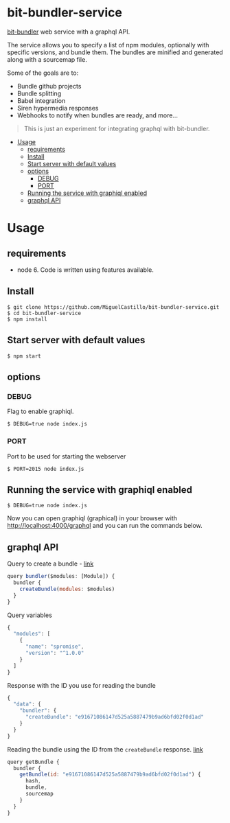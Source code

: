 # bit-bundler-service
[bit-bundler](https://github.com/MiguelCastillo/bit-bundler) web service with a graphql API.

The service allows you to specify a list of npm modules, optionally with specific versions, and bundle them. The bundles are minified and generated along with a sourcemap file.

Some of the goals are to:

- Bundle github projects
- Bundle splitting
- Babel integration
- Siren hypermedia responses
- Webhooks to notify when bundles are ready, and more...

> This is just an experiment for integrating graphql with bit-bundler.


<!-- START doctoc generated TOC please keep comment here to allow auto update -->
<!-- DON'T EDIT THIS SECTION, INSTEAD RE-RUN doctoc TO UPDATE -->
<!--   *generated with [DocToc](https://github.com/thlorenz/doctoc)* -->

- [Usage](#usage)
  - [requirements](#requirements)
  - [Install](#install)
  - [Start server with default values](#start-server-with-default-values)
  - [options](#options)
    - [DEBUG](#debug)
    - [PORT](#port)
  - [Running the service with graphiql enabled](#running-the-service-with-graphiql-enabled)
  - [graphql API](#graphql-api)

<!-- END doctoc generated TOC please keep comment here to allow auto update -->


# Usage

## requirements

- node 6. Code is written using features available.


## Install

```
$ git clone https://github.com/MiguelCastillo/bit-bundler-service.git
$ cd bit-bundler-service
$ npm install
```

## Start server with default values

```
$ npm start
```


## options

### DEBUG

Flag to enable graphiql.

```
$ DEBUG=true node index.js
```

### PORT

Port to be used for starting the webserver

```
$ PORT=2015 node index.js
```

## Running the service with graphiql enabled

```
$ DEBUG=true node index.js
```

Now you can open graphiql (graphical) in your browser with [http://localhost:4000/graphql](http://localhost:4000/graphql) and you can run the commands below.


## graphql API

Query to create a bundle - [link](http://localhost:4000/graphql?query=query%20bundler(%24modules%3A%20%5BModule%5D)%20%7B%0A%20%20bundler%20%7B%0A%20%20%20%20createBundle(modules%3A%20%24modules)%0A%20%20%7D%0A%7D%0A&variables=%7B%0A%20%20%22modules%22%3A%20%5B%0A%20%20%20%20%7B%0A%20%20%20%20%20%20%22name%22%3A%20%22spromise%22%2C%0A%20%20%20%20%20%20%22version%22%3A%20%22%5E1.0.0%22%0A%20%20%20%20%7D%0A%20%20%5D%0A%7D)

``` javascript
query bundler($modules: [Module]) {
  bundler {
    createBundle(modules: $modules)
  }
}
```

Query variables

``` javascript
{
  "modules": [
    {
      "name": "spromise",
      "version": "^1.0.0"
    }
  ]
}
```

Response with the ID you use for reading the bundle

``` javascript
{
  "data": {
    "bundler": {
      "createBundle": "e91671086147d525a5887479b9ad6bfd02f0d1ad"
    }
  }
}
```

Reading the bundle using the ID from the `createBundle` response. [link](http://localhost:4000/graphql?variables=&query=query%20getBundle%20%7B%0A%20%20bundler%20%7B%0A%20%20%20%20getBundle(id%3A%20%22e91671086147d525a5887479b9ad6bfd02f0d1ad%22)%20%7B%0A%20%20%20%20%20%20hash%0A%20%20%20%20%20%20bundle%0A%20%20%20%20%20%20sourcemap%0A%20%20%20%20%7D%0A%20%20%7D%0A%7D%0A&operationName=getBundle)

``` javascript
query getBundle {
  bundler {
    getBundle(id: "e91671086147d525a5887479b9ad6bfd02f0d1ad") {
      hash,
      bundle,
      sourcemap
    }
  }
}
```
